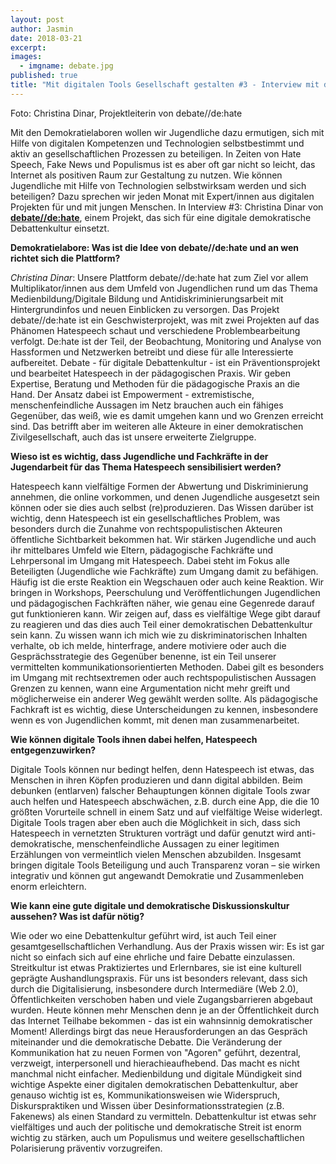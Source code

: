 ```yaml
---
layout: post
author: Jasmin
date: 2018-03-21
excerpt: 
images:
  - imgname: debate.jpg
published: true
title: "Mit digitalen Tools Gesellschaft gestalten #3 - Interview mit debate//de:hate"
---
```

Foto: Christina Dinar, Projektleiterin von debate//de:hate

Mit den Demokratielaboren wollen wir Jugendliche dazu ermutigen, sich mit Hilfe von digitalen Kompetenzen und Technologien selbstbestimmt und aktiv an gesellschaftlichen Prozessen zu beteiligen. In Zeiten von Hate Speech, Fake News und Populismus ist es aber oft gar nicht so leicht, das Internet als positiven Raum zur Gestaltung zu nutzen. Wie können Jugendliche mit Hilfe von Technologien selbstwirksam werden und sich beteiligen? Dazu sprechen wir jeden Monat mit Expert/innen aus digitalen Projekten für und mit jungen Menschen. In Interview #3: Christina Dinar von **[debate//de:hate](http://debate-dehate.com/)**, einem Projekt, das sich für eine digitale demokratische Debattenkultur einsetzt.

**Demokratielabore: Was ist die Idee von debate//de:hate und an wen richtet sich die Plattform?**

*Christina Dinar*: Unsere Plattform debate//de:hate hat zum Ziel vor allem Multiplikator/innen aus dem Umfeld von Jugendlichen rund um das Thema Medienbildung/Digitale Bildung und Antidiskriminierungsarbeit mit Hintergrundinfos und neuen Einblicken zu versorgen. Das Projekt debate//de:hate ist ein Geschwisterprojekt, was mit zwei Projekten auf das Phänomen Hatespeech schaut und verschiedene Problembearbeitung verfolgt. De:hate ist der Teil, der Beobachtung, Monitoring und Analyse von Hassformen und Netzwerken betreibt und diese für alle Interessierte aufbereitet. Debate - für digitale Debattenkultur - ist ein Präventionsprojekt und bearbeitet Hatespeech in der pädagogischen Praxis. Wir geben Expertise, Beratung und Methoden für die pädagogische Praxis an die Hand. Der Ansatz dabei ist Empowerment - extremistische, menschenfeindliche Aussagen im Netz brauchen auch ein fähiges Gegenüber, das weiß, wie es damit umgehen kann und wo Grenzen erreicht sind. Das betrifft aber im weiteren alle Akteure in einer demokratischen Zivilgesellschaft, auch das ist unsere erweiterte Zielgruppe.

**Wieso ist es wichtig, dass Jugendliche und Fachkräfte in der Jugendarbeit für das Thema Hatespeech sensibilisiert werden?**

Hatespeech kann vielfältige Formen der Abwertung und Diskriminierung annehmen, die online vorkommen, und denen Jugendliche ausgesetzt sein können oder sie dies auch selbst (re)produzieren. Das Wissen darüber ist wichtig, denn Hatespeech ist ein gesellschaftliches Problem, was besonders durch die Zunahme von rechtspopulistischen Akteuren öffentliche Sichtbarkeit bekommen hat. Wir stärken Jugendliche und auch ihr mittelbares Umfeld wie Eltern, pädagogische Fachkräfte und Lehrpersonal im Umgang mit Hatespeech. Dabei steht im Fokus alle Beteiligten (Jugendliche wie Fachkräfte) zum Umgang damit zu befähigen. Häufig ist die erste Reaktion ein Wegschauen oder auch keine Reaktion. Wir bringen in Workshops, Peerschulung und Veröffentlichungen Jugendlichen und pädagogischen Fachkräften näher, wie genau eine Gegenrede darauf gut funktionieren kann. Wir zeigen auf, dass es vielfältige Wege gibt darauf zu reagieren und das dies auch Teil einer demokratischen Debattenkultur sein kann. Zu wissen wann ich mich wie zu diskriminatorischen Inhalten verhalte, ob ich melde, hinterfrage, andere motiviere oder auch die Gesprächsstrategie des Gegenüber benenne, ist ein Teil unserer vermittelten kommunikationsorientierten Methoden. Dabei gilt es besonders im Umgang mit rechtsextremen oder auch rechtspopulistischen Aussagen Grenzen zu kennen, wann eine  Argumentation nicht mehr greift und möglicherweise ein anderer Weg gewählt werden sollte. Als pädagogische Fachkraft ist es wichtig, diese Unterscheidungen zu kennen, insbesondere wenn es von Jugendlichen kommt, mit denen man zusammenarbeitet.

**Wie können digitale Tools ihnen dabei helfen, Hatespeech entgegenzuwirken?**

Digitale Tools können nur bedingt helfen, denn Hatespeech ist etwas, das Menschen in ihren Köpfen produzieren und dann digital abbilden. Beim debunken (entlarven) falscher Behauptungen können digitale Tools zwar auch helfen und Hatespeech abschwächen, z.B. durch eine App, die die 10 größten Vorurteile schnell in einem Satz und auf vielfältige Weise widerlegt. Digitale Tools tragen aber eben auch die Möglichkeit in sich, dass sich Hatespeech in vernetzten Strukturen vorträgt und dafür genutzt wird anti-demokratische, menschenfeindliche Aussagen zu einer legitimen Erzählungen von vermeintlich vielen Menschen abzubilden. Insgesamt bringen digitale Tools Beteiligung und auch Transparenz
voran – sie wirken integrativ und können gut angewandt Demokratie und Zusammenleben
enorm erleichtern.

**Wie kann eine gute digitale und demokratische Diskussionskultur aussehen? Was ist dafür nötig?**

Wie oder wo eine Debattenkultur geführt wird, ist auch Teil einer gesamtgesellschaftlichen Verhandlung. Aus der Praxis wissen wir: Es ist gar nicht so einfach sich auf eine ehrliche und faire Debatte einzulassen. Streitkultur ist etwas Praktiziertes und Erlernbares, sie ist eine kulturell geprägte Aushandlungspraxis. Für uns ist besonders relevant, dass sich durch die Digitalisierung, insbesondere durch Intermediäre (Web 2.0), Öffentlichkeiten verschoben haben und viele Zugangsbarrieren abgebaut wurden. Heute können mehr Menschen denn je an der Öffentlichkeit durch das Internet Teilhabe bekommen - das ist ein wahnsinnig demokratischer Moment! Allerdings birgt das neue Herausforderungen an das Gespräch miteinander und die demokratische Debatte. Die Veränderung der Kommunikation hat zu neuen Formen von  "Agoren" geführt, dezentral, verzweigt, interpersonell und hierachieaufhebend. Das macht es nicht manchmal nicht einfacher. Medienbildung und digitale Mündigkeit sind wichtige Aspekte einer digitalen demokratischen Debattenkultur, aber genauso wichtig ist es, Kommunikationsweisen wie Widerspruch, Diskurspraktiken und Wissen über Desinformationsstrategien (z.B. Fakenews) als einen Standard zu vermitteln. Debattenkultur ist etwas sehr vielfältiges und auch der politische und demokratische Streit ist enorm wichtig zu stärken, auch um Populismus und weitere gesellschaftlichen Polarisierung präventiv vorzugreifen.
